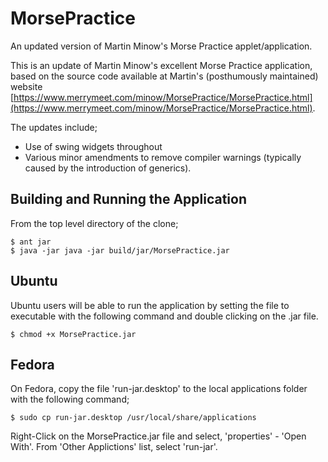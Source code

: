 MorsePractice
=============

An updated version of Martin Minow's Morse Practice applet/application.

This is an update of Martin Minow's excellent Morse Practice application, based on the source code available at Martin's (posthumously maintained) website [https://www.merrymeet.com/minow/MorsePractice/MorsePractice.html](https://www.merrymeet.com/minow/MorsePractice/MorsePractice.html).

The updates include;

* Use of swing widgets throughout
* Various minor amendments to remove compiler warnings (typically caused by the introduction of generics).

Building and Running the Application 
------------------------------------
From the top level directory of the clone;

    $ ant jar
    $ java -jar java -jar build/jar/MorsePractice.jar

Ubuntu
-----
Ubuntu users will be able to run the application by setting the file to
executable with the following command and double clicking on the 
.jar file.

    $ chmod +x MorsePractice.jar

Fedora
------
On Fedora, copy the file 'run-jar.desktop' to the local applications 
folder with the following command;

    $ sudo cp run-jar.desktop /usr/local/share/applications

Right-Click on the MorsePractice.jar file and select, 'properties' - 
'Open With'.  From 'Other Applictions' list, select 'run-jar'.

